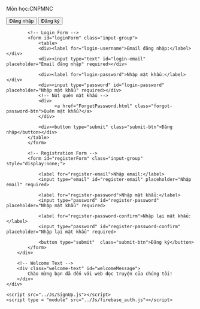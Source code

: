 Môn học:CNPMNC 
<!DOCTYPE html>
<html lang="en">
<head>
    <meta charset="UTF-8">
    <meta name="viewport" content="width=device-width, initial-scale=1.0">
    <title>Login & Registration</title>
    <link rel="stylesheet" href="../Css/SignUp.css">
</head>
<body>
    <div class="container">
        <div class="form-box">
            <!-- Tabs for Switching between Login and Register -->
            <div class="button-box">
                <button id="loginBtn" class="toggle-btn active" onclick="showLogin()">Đăng nhập</button>
                <button id="registerBtn" class="toggle-btn" onclick="showRegister()">Đăng ký</button>
            </div>
            
            <!-- Login Form -->
            <form id="loginForm" class="input-group">
                <table>
                <div><label for="login-username">Email đăng nhập:</label></div>
                <div><input type="text" id="login-email" placeholder="Email đăng nhập" required></div>
                
                <div><label for="login-password">Nhập mật khẩu:</label></div>
                <div><input type="password" id="login-password" placeholder="Nhập mật khẩu" required></div>
                <!-- Nút quên mật khẩu -->
                <div>
                      <a href="ForgetPassword.html" class="forgot-password-btn">Quên mật khẩu?</a>
                </div>
                
                <div><button type="submit" class="submit-btn">Đăng nhập</button></div>
            </table>
            </form>

            <!-- Registration Form -->
            <form id="registerForm" class="input-group" style="display:none;">
                
                <label for="register-email">Nhập email:</label>
                <input type="email" id="register-email" placeholder="Nhập email" required>
                
                <label for="register-password">Nhập mật khẩu:</label>
                <input type="password" id="register-password" placeholder="Nhập mật khẩu" required>
                
                <label for="register-password-confirm">Nhập lại mật khẩu:</label>
                <input type="password" id="register-password-confirm" placeholder="Nhập lại mật khẩu" required>
                
                <button type="submit"  class="submit-btn">Đăng ký</button>
            </form>
        </div>
        
        <!-- Welcome Text -->
        <div class="welcome-text" id="welcomeMessage">
            Chào mừng bạn đã đến với web đọc truyện của chúng tôi!
        </div>
    </div>

    <script src="../Js/SignUp.js"></script>
    <script type = "module" src="../Js/firebase_auth.js"></script>
</body>
</html>
